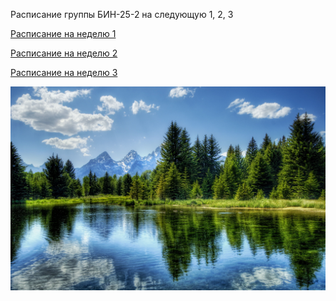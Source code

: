 Расписание группы БИН-25-2 на следующую 1, 2, 3

[Расписание на неделю 1](timetable_1w.md)

[Расписание на неделю 2](timetable_2w.md)

[Расписание на неделю 3](timetable_3w.md)

![alt text](ae9be178fac17c37c1ef47e1a0c06241.jpg)
